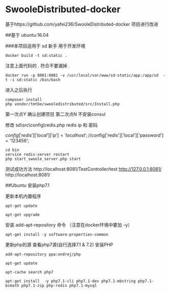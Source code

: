 # SwooleDistributed-docker

基于https://github.com/yafei236/SwooleDistributed-docker 项目进行改进

##基于 ubuntu:16.04

###本项目适用于 sd 新手 用于开发环境
```
docker build -t sd:static .
```
注意上面代码的 . 符合不要漏掉 .

```
docker run -p 8081:8081 -v /usr/local/var/www/sd-static/app:/app/sd  -t -i sd:static /bin/bash 

```
进入之后执行
```
composer install
php vendor/tmtbe/swooledistributed/src/Install.php
```
第一次点Y 确认创建项目
第二次点N 不安装consul

修改 sd\src\config\redis.php
redis ip 和 密码

$config['redis']['local']['ip'] = 'localhost';
//$config['redis']['local']['password'] = '123456';

```
cd bin
service redis-server restart 
php start_swoole_server.php start

```
测试成功方法
http://localhost:8081/TestController/test
http://127.0.0.1:8081/
http://localhost:8081/

##Ubuntu 安装php7.1

更新本机内置程序
```
apt-get update

apt-get upgrade

```
安装 add-apt-repository 命令 （注意在docker环境中要加 -y）
```
apt-get install -y software-properties-common

```
更新php的源 查看php7源(自行选择7.1 & 7.2) 安装PHP
```
add-apt-repository ppa:ondrej/php

apt-get update

apt-cache search php7 

apt-get install  -y php7.1-cli php7.1-dev php7.1-mbstring php7.1-bcmath php7.1-zip php-redis php7.1-mysql

```